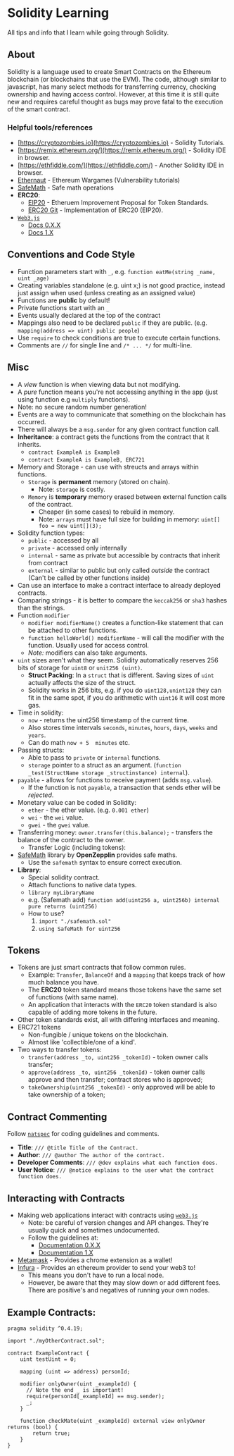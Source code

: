 # Solidity Learning
All tips and info that I learn while going through Solidity. 

## About

Solidity is a language used to create Smart Contracts on the Ethereum blockchain (or blockchains that use the EVM). 
The code, although similar to javascript, has many select methods for transferring currency, checking ownership and
having access control. However, at this time it is still quite new and requires careful thought as bugs may prove fatal
to the execution of the smart contract.

### Helpful tools/references

* [https://cryptozombies.io](https://cryptozombies.io) - Solidity Tutorials.
* [https://remix.ethereum.org/](https://remix.ethereum.org/) - Solidity IDE in browser.
* [https://ethfiddle.com/](https://ethfiddle.com/) - Another Solidity IDE in browser.
* [Ethernaut](https://github.com/OpenZeppelin/ethernaut) - Ethereum Wargames (Vulnerability tutorials)
* [SafeMath](https://github.com/OpenZeppelin/zeppelin-solidity/blob/master/contracts/math/SafeMath.sol) - Safe math operations
* **ERC20**:
  * [EIP20](https://github.com/ethereum/eips/issues/20) - Etheruem Improvement Proposal for Token Standards.
  * [ERC20 Git](https://github.com/OpenZeppelin/zeppelin-solidity/tree/master/contracts/token/ERC20) - Implementation of ERC20 (EIP20).
* [``Web3.js``](https://github.com/ethereum/web3.js/)
  * [Docs 0.X.X](https://github.com/ethereum/wiki/wiki/JavaScript-API)
  * [Docs 1.X](http://web3js.readthedocs.io/en/1.0/index.html)

## Conventions and Code Style

* Function parameters start with `_`, e.g. ``function eatMe(string _name, uint _age)``
* Creating variables standalone (e.g. uint x;) is not good practice, instead just assign when
used (unless creating as an assigned value)
* Functions are **public** by default!
* Private functions start with an `_`
* Events usually declared at the top of the contract
* Mappings also need to be declared `public` if they are public. (e.g. ``mapping(address => uint) public people``)
* Use `require` to check conditions are true to execute certain functions.
* Comments are `//` for single line and ``/* ... */`` for multi-line.


## Misc

* A *view* function is when viewing data but not modifying.
* A *pure* function means you're not accessing anything in the app (just using function e.g `multiply` functions).
* Note: no secure random number generation! 
* Events are a way to communicate that something on the blockchain has occurred.
* There will always be a ``msg.sender`` for any given contract function call.
* **Inheritance**: a contract gets the functions from the contract that it inherits.
  * ``contract ExampleA is ExampleB``
  * ``contract ExampleA is ExampleB, ERC721``
* Memory and Storage - can use with streucts and arrays within functions.
  * `Storage` is **permanent** memory (stored on chain).
    * Note: `storage` is costly.
  * `Memory` is **temporary** memory erased between external function calls of the contract.
    * Cheaper (in some cases) to rebuild in memory.
    * Note: `arrays` must have full size for building in memory: ``uint[] foo = new uint[](3);``
* Solidity function types:
  * `public` - accessed by all
  * `private` - accessed only internally
  * `internal` - same as private but accessible by contracts that inherit from contract
  * `external` - similar to public but only called *outside* the contract (Can't be called by other functions inside)
* Can use an interface to make a contract interface to already deployed contracts.
* Comparing strings - it is better to compare the `keccak256` or `sha3` hashes than the strings.
* Function `modifier`
  * ``modifier modifierName()`` creates a function-like statement that can be attached to other functions.
  * ``function helloWorld() modifierName`` - will call the modifier with the function. Usually used for access control.
  * *Note:* modifiers can also take arguments.
* `uint` sizes aren't what they seem. Solidity automatically reserves 256 bits of storage for `uint8` or `unit256 (uint)`.
  * **Struct Packing**: In a `struct` that is different. Saving sizes of `uint` actually affects the size of the struct. 
  * Solidity works in 256 bits, e.g. if you do `uint128,unint128` they can fit in the same spot, if you do arithmetic with `uint16` it will cost more gas.
* Time in solidity:
  * `now` - returns the uint256 timestamp of the current time.
  * Also stores time intervals `seconds`, `minutes`, `hours`, `days`, `weeks` and `years`.
  * Can do math ``now + 5  minutes`` etc.
* Passing structs: 
  * Able to pass to `private` or `internal` functions.
  * `storage` pointer to a struct as an argument. (``function _test(StructName storage _structinstance) internal``).
* `payable` - allows for functions to receive payment (adds ``msg.value``).
  * If the function is not `payable`, a transaction that sends ether will be *rejected*.
* Monetary value can be coded in Solidity:
  * `ether` - the ether value. (e.g. ``0.001 ether``)
  * `wei` - the `wei` value.
  * `gwei` - the `gwei` value.
* Transferring money: ``owner.transfer(this.balance);`` - transfers the balance of the contract to the owner.
  * Transfer Logic (including tokens):
* [SafeMath](https://github.com/OpenZeppelin/zeppelin-solidity/blob/master/contracts/math/SafeMath.sol) library by **OpenZepplin** provides safe maths.
  * Use the `safemath` syntax to ensure correct execution.
* **Library**:
  * Special solidity contract.
  * Attach functions to native data types.
  * ``library myLibraryName``
  * e.g. (Safemath add) ``function add(uint256 a, uint256b) internal pure returns (uint256)``
  * How to use?
    1. ``import "./safemath.sol"``
    2. ``using SafeMath for uint256``

## Tokens

* Tokens are just smart contracts that follow common rules.
  * Example: `Transfer`, `BalanceOf` and a `mapping` that keeps track of how much balance you have.
  * The **ERC20** token standard means those tokens have the same set of functions (with same name).
  * An application that interacts with the `ERC20` token standard is also capable of adding more tokens in the future.
* Other token standards exist, all with differing interfaces and meaning.
* ERC721 tokens
  * Non-fungible / unique tokens on the blockchain.
  * Almost like 'collectible/one of a kind'.
* Two ways to transfer tokens:
  * ``transfer(address _to, uint256 _tokenId)`` - token owner calls transfer;
  * ``approve(address _to, uint256 _tokenId)`` - token owner calls approve and then transfer; contract stores who is approved;
  * ``takeOwnership(uint256 _tokenId)`` - only approved will be able to take ownership of a token;

## Contract Commenting

Follow [``natspec``](https://ethereum.gitbooks.io/frontier-guide/content/natspec.html) for coding guidelines and comments.

* **Title**:  ``/// @title Title of the Contract.``
* **Author**: ``/// @author The author of the contract.``
* **Developer Comments**: ``/// @dev explains what each function does.``
* **User Notice**: ``/// @notice explains to the user what the contract function does.``


## Interacting with Contracts

* Making web applications interact with contracts using [``web3.js``](https://github.com/ethereum/web3.js/)
  * Note: be careful of version changes and API changes. They're usually quick and sometimes undocumented.
  * Follow the guidelines at:
    * [Documentation  0.X.X](https://github.com/ethereum/wiki/wiki/JavaScript-API)
    * [Documentation 1.X](http://web3js.readthedocs.io/en/1.0/index.html)
* [Metamask](http://web3js.readthedocs.io/en/1.0/index.html) - Provides a chrome extension as a wallet!
* [Infura](https://infura.io/) - Provides an ethereum provider to send your web3 to!
  * This means you don't have to run a local node.
  * However, be aware that they may slow down or add different fees. There are positive's and negatives of running your own nodes.

## Example Contracts:

```solidity
pragma solidity ^0.4.19;

import "./myOtherContract.sol";

contract ExampleContract {
    uint testUint = 0;

    mapping (uint => address) personId;

    modifier onlyOwner(uint _exampleId) {
      // Note the end _ is important!
      require(personId[_exampleId] == msg.sender);
      _;
    }

    function checkMate(uint _exampleId) external view onlyOwner returns (bool) {
        return true;
    }
}
```
